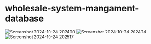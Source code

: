# wholesale-system-mangament-database
![Screenshot 2024-10-24 202400](https://github.com/user-attachments/assets/49b4a481-cac0-46bd-a98e-130c6048bb44)
![Screenshot 2024-10-24 202424](https://github.com/user-attachments/assets/d1719c7e-3970-482a-af41-278e8a214d9e)
![Screenshot 2024-10-24 202517](https://github.com/user-attachments/assets/ea427a7c-be93-46c6-8f8d-84d50f4f4ecc)
